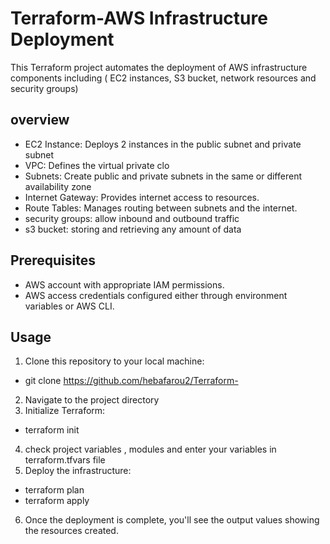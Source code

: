 # Terraform-AWS Infrastructure Deployment
This Terraform project automates the deployment of AWS infrastructure components including ( EC2 instances, S3 bucket, network resources and security groups)
## overview
- EC2 Instance: Deploys 2 instances in the public subnet and private subnet
- VPC: Defines the virtual private clo
- Subnets: Create public and private subnets in the same or different availability zone
- Internet Gateway: Provides internet access to resources.
- Route Tables: Manages routing between subnets and the internet.
- security groups: allow inbound and outbound traffic
- s3 bucket: storing and retrieving any amount of data
## Prerequisites
 - AWS account with appropriate IAM permissions.
 - AWS access credentials configured either through environment variables or AWS CLI.
## Usage
1. Clone this repository to your local machine:
- git clone https://github.com/hebafarou2/Terraform-
2. Navigate to the project directory
3. Initialize Terraform:
- terraform init
4. check project variables , modules and enter your variables in terraform.tfvars file
5. Deploy the infrastructure:
- terraform plan
- terraform apply
6. Once the deployment is complete, you'll see the output values showing the resources created.
